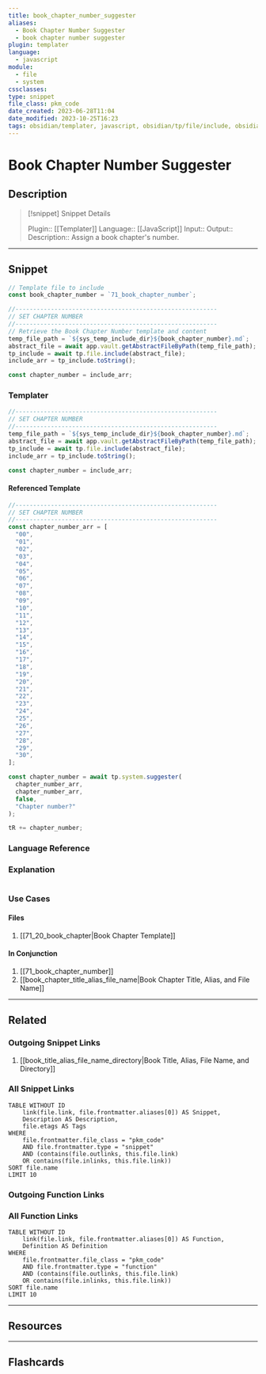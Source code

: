 ```yaml
---
title: book_chapter_number_suggester
aliases:
  - Book Chapter Number Suggester
  - book chapter number suggester
plugin: templater
language:
  - javascript
module:
  - file
  - system
cssclasses:
type: snippet
file_class: pkm_code
date_created: 2023-06-28T11:04
date_modified: 2023-10-25T16:23
tags: obsidian/templater, javascript, obsidian/tp/file/include, obsidian/tp/system/suggester
---
```

# Book Chapter Number Suggester

## Description

> [!snippet] Snippet Details
>
> Plugin:: [[Templater]]
> Language:: [[JavaScript]]
> Input::
> Output::
> Description:: Assign a book chapter's number.

---

## Snippet

<!-- Add the full code including explanatory comments  -->

```javascript
// Template file to include
const book_chapter_number = `71_book_chapter_number`;

//---------------------------------------------------------
// SET CHAPTER NUMBER
//---------------------------------------------------------
// Retrieve the Book Chapter Number template and content
temp_file_path = `${sys_temp_include_dir}${book_chapter_number}.md`;
abstract_file = await app.vault.getAbstractFileByPath(temp_file_path);
tp_include = await tp.file.include(abstract_file);
include_arr = tp_include.toString();

const chapter_number = include_arr;
```

### Templater

<!-- Add the full code as it appears in the template  -->
<!-- Exclude explanatory comments  -->

```javascript
//---------------------------------------------------------
// SET CHAPTER NUMBER
//---------------------------------------------------------
temp_file_path = `${sys_temp_include_dir}${book_chapter_number}.md`;
abstract_file = await app.vault.getAbstractFileByPath(temp_file_path);
tp_include = await tp.file.include(abstract_file);
include_arr = tp_include.toString();

const chapter_number = include_arr;
```

#### Referenced Template

<!-- If applicable, add the referenced template  -->

```javascript
//---------------------------------------------------------
// SET CHAPTER NUMBER
//---------------------------------------------------------
const chapter_number_arr = [
  "00",
  "01",
  "02",
  "03",
  "04",
  "05",
  "06",
  "07",
  "08",
  "09",
  "10",
  "11",
  "12",
  "13",
  "14",
  "15",
  "16",
  "17",
  "18",
  "19",
  "20",
  "21",
  "22",
  "23",
  "24",
  "25",
  "26",
  "27",
  "28",
  "29",
  "30",
];

const chapter_number = await tp.system.suggester(
  chapter_number_arr,
  chapter_number_arr,
  false,
  "Chapter number?"
);

tR += chapter_number;
```

### Language Reference

<!-- Recreate the code with links to files  -->

### Explanation

```javascript

```

### Use Cases

#### Files

<!-- Files containing the snippet  -->

1. [[71_20_book_chapter|Book Chapter Template]]

#### In Conjunction

<!-- Snippets used together with this snippet  -->

1. [[71_book_chapter_number]]
2. [[book_chapter_title_alias_file_name|Book Chapter Title, Alias, and File Name]]

---

## Related

### Outgoing Snippet Links

<!-- Link related snippet here -->

1. [[book_title_alias_file_name_directory|Book Title, Alias, File Name, and Directory]]

### All Snippet Links

<!-- Query limit 10  -->

```dataview
TABLE WITHOUT ID
	link(file.link, file.frontmatter.aliases[0]) AS Snippet,
	Description AS Description,
	file.etags AS Tags
WHERE
	file.frontmatter.file_class = "pkm_code"
	AND file.frontmatter.type = "snippet"
	AND (contains(file.outlinks, this.file.link)
	OR contains(file.inlinks, this.file.link))
SORT file.name
LIMIT 10
```

### Outgoing Function Links

<!-- Link related functions here -->

### All Function Links

<!-- Query limit 10  -->

```dataview
TABLE WITHOUT ID
	link(file.link, file.frontmatter.aliases[0]) AS Function,
	Definition AS Definition
WHERE
	file.frontmatter.file_class = "pkm_code"
	AND file.frontmatter.type = "function"
	AND (contains(file.outlinks, this.file.link)
	OR contains(file.inlinks, this.file.link))
SORT file.name
LIMIT 10
```

---

## Resources

---

## Flashcards
